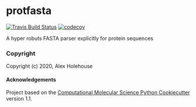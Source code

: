 protfasta
==============================
[//]: # (Badges)
[![Travis Build Status](https://travis-ci.com/REPLACE_WITH_OWNER_ACCOUNT/protfasta.svg?branch=master)](https://travis-ci.com/REPLACE_WITH_OWNER_ACCOUNT/protfasta)
[![codecov](https://codecov.io/gh/REPLACE_WITH_OWNER_ACCOUNT/protfasta/branch/master/graph/badge.svg)](https://codecov.io/gh/REPLACE_WITH_OWNER_ACCOUNT/protfasta/branch/master)

A hyper robuts FASTA parser explicitly for protein sequences

### Copyright

Copyright (c) 2020, Alex Holehouse


#### Acknowledgements
 
Project based on the 
[Computational Molecular Science Python Cookiecutter](https://github.com/molssi/cookiecutter-cms) version 1.1.
